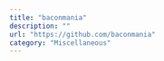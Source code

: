 ```yaml
---
title: "baconmania"
description: ""
url: "https://github.com/baconmania"
category: "Miscellaneous"
---
```

